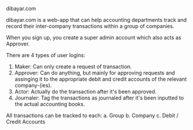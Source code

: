 dibayar.com

dibayar.com is a web-app that can help accounting departments track and record
their inter-company transactions within a group of companies.

When you sign up, you create a super admin account which also acts as Approver.

There are 4 types of user logins:
1. Maker: Can only create a request of transaction.
2. Approver: Can do anything, but mainly for approving requests and assinging it
   to the appropriate debit and credit accounts of the relevant company-(ies).
3. Actor: Actually do the transaction after it's been approved.
4. Journaler: Tag the transactions as journaled after it's been inputted to the
   actual accounting books.

All transactions can be tracked to each:
a. Group
b. Company
c. Debit / Credit Accounts
